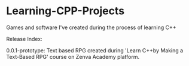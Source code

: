 # Learning-CPP-Projects
Games and software I've created during the process of learning C++ 

Release Index:

0.0.1-prototype: Text based RPG created during 'Learn C++by Making a Text-Based RPG' course on Zenva Academy platform.
